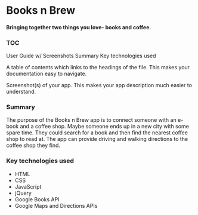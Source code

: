 # Books n Brew
#### Bringing together two things you love- books and coffee.

### TOC
User Guide w/ Screenshots
Summary
Key technologies used

A table of contents which links to the headings of the file. This makes your documentation easy to navigate.

Screenshot(s) of your app. This makes your app description much easier to understand.


### Summary
The purpose of the Books n Brew app is to connect someone with an e-book and a coffee shop. Maybe someone ends up in a new city with some spare time. They could search for a book and then find the nearest coffee shop to read at. The app can provide driving and walking directions to the coffee shop they find.

### Key technologies used
- HTML
- CSS
- JavaScript
- jQuery
- Google Books API
- Google Maps and Directions APIs
